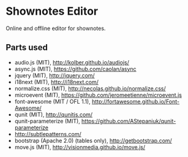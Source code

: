 # Shownotes Editor

Online and offline editor for shownotes.

## Parts used

* audio.js (MIT), http://kolber.github.io/audiojs/
* async.js (MIT), https://github.com/caolan/async
* jquery (MIT), http://jquery.com/
* i18next (MIT), http://i18next.com/
* normalize.css (MIT), http://necolas.github.io/normalize.css/
* microevent (MIT), https://github.com/jeromeetienne/microevent.js
* font-awesome (MIT / OFL 1.1), http://fortawesome.github.io/Font-Awesome/
* qunit (MIT), http://qunitjs.com/
* qunit-parameterize (MIT), https://github.com/AStepaniuk/qunit-parameterize
* http://subtlepatterns.com/
* bootstrap (Apache 2.0) (tables only), http://getbootstrap.com/
* move.js (MIT), http://visionmedia.github.io/move.js/
